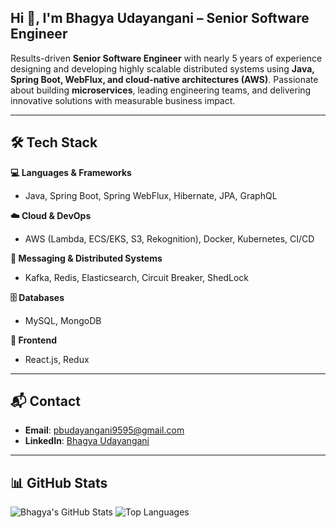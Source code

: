 ## Hi 👋, I'm Bhagya Udayangani – Senior Software Engineer 

Results-driven **Senior Software Engineer** with nearly 5 years of experience designing and developing highly scalable distributed systems using **Java, Spring Boot, WebFlux, and cloud-native architectures (AWS)**. Passionate about building **microservices**, leading engineering teams, and delivering innovative solutions with measurable business impact.

---

## 🛠️ Tech Stack

**💻 Languages & Frameworks**

* Java, Spring Boot, Spring WebFlux, Hibernate, JPA, GraphQL

**☁️ Cloud & DevOps**

* AWS (Lambda, ECS/EKS, S3, Rekognition), Docker, Kubernetes, CI/CD

**📡 Messaging & Distributed Systems**

* Kafka, Redis, Elasticsearch, Circuit Breaker, ShedLock

**🗄️ Databases**

* MySQL, MongoDB

**🎨 Frontend**

* React.js, Redux

---

## 📬 Contact

* **Email**: [pbudayangani9595@gmail.com](mailto:pbudayangani9595@gmail.com)
* **LinkedIn**: [Bhagya Udayangani](http://www.linkedin.com/in/bhagya-udayangani-536bb215b)

---

## 📊 GitHub Stats

![Bhagya's GitHub Stats](https://github-readme-stats.vercel.app/api?username=BhagyaUdayangani&show_icons=true&theme=tokyonight)
![Top Languages](https://github-readme-stats.vercel.app/api/top-langs/?username=BhagyaUdayangani&layout=compact&theme=tokyonight)

